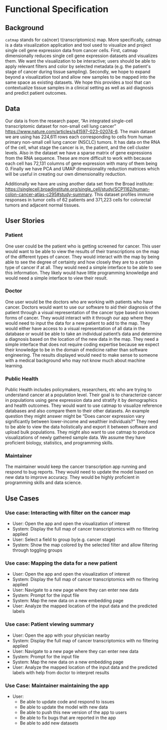 
# Functional Specification

## Background

`catmap` stands for ca(ncer) t(ranscriptomics) map. More specifically, catmap is a data visualization application and tool used to visualize and project single cell gene expression data from cancer cells. First, catmap dimensionally reduces single cell gene expression datasets and visualizes them. We want the visualization to be interactive; users should be able to apply relevant filters and color by selected metadata (e.g. the patient's stage of cancer during tissue sampling). Secondly, we hope to expand beyond a visualization tool and allow new samples to be mapped into the same space as existing datasets. We hope this provides a tool that can contextualize tissue samples in a clinical setting as well as aid diagnosis and predict patient outcomes.

## Data

Our data is from the research paper, “An integrated single-cell transcriptomic dataset for non-small cell lung cancer”  https://www.nature.com/articles/s41597-023-02074-6. The main dataset we are using has 224,611 rows each corresponding to cells from human primary non-small cell lung cancer (NSCLC) tumors. It has data on the RNA of the cell, what stage the cancer is in, the patient, and the cell cluster levels. Also in the dataset we have a sparse matrix of gene expressions from the RNA sequence. These are more difficult to work with because each cell has 72,131 columns of gene expression with many of them being 0. Finally we have PCA and UMAP dimensionality reduction matrices which will be useful in creating our own dimensionality reduction.

Additionally we have are using another data set from the Broad institute: https://singlecell.broadinstitute.org/single_cell/study/SCP1162/human-colon-cancer-atlas-c295#study-summary. This dataset profiles immune responses in tumor cells of 62 patients and 371,223 cells for colorectal tumors and adjacent normal tissues.

## User Stories

### Patient

One user could be the patient who is getting screened for cancer. This user would want to be able to view the results of their transcriptions on the map of the different types of cancer. They would interact with the map by being able to see the degree of certainty and how closely they are to a certain type of cancer if at all. They would need a simple interface to be able to see this information. They likely would have little programming knowledge and would need a simple interface to view their result.

### Doctor

One user would be the doctors who are working with patients who have cancer. Doctors would want to use our software to aid their diagnosis of the patient through a visual representation of the cancer type based on known forms of cancer. They would interact with it through our app where they would need to input the data for a new patient to add to the map. They would either have access to a visual representation of all data in the database or would be able to take an individual patient’s data and determine a diagnosis based on the location of the new data in the map. They need a simple interface that does not require coding expertise because we expect their knowledge to be in the domain of medicine rather than software engineering. The results displayed would need to make sense to someone with a medical background who may not know much about machine learning.

### Public Health

Public Health includes policymakers, researchers, etc who are trying to understand cancer at a population level. Their goal is to characterize cancer in populations using gene expression data and stratify it by demographics and health outcomes. They would want to use catmap to visualize reference databases and also compare them to their other datasets. An example question they might answer might be “Does cancer expression vary significantly between lower-income and wealthier individuals?” They need to be able to view the data holistically and export it between software and upload bulk populations. They might also want to use catmap to produce visualizations of newly gathered sample data. We assume they have proficient biology, statistics, and programming skills.

### Maintainer

The maintainer would keep the cancer transcription app running and respond to bug reports. They would need to update the model based on new data to improve accuracy. They would be highly proficient in programming skills and data science.

## Use Cases

### Use case: Interacting with filter on the cancer map

* User: Open the app and open the visualization of interest
* System: Display the full map of cancer transcriptomics with no filtering applied
* User: Select a field to group by(e.g. cancer stage)
* System: Show the map colored by the selected filter and allow filtering through toggling groups

### Use case: Mapping the data for a new patient
* User: Open the app and open the visualization of interest
* System: Display the full map of cancer transcriptomics with no filtering applied
* User: Navigate to a new page where they can enter new data
* System: Prompt for the input file
* System: Map the new data on a new embedding page
* User: Analyze the mapped location of the input data and the predicted labels

### Use case: Patient viewing summary

* User: Open the app with your physician nearby
* System: Display the full map of cancer transcriptomics with no filtering applied
* User: Navigate to a new page where they can enter new data
* System: Prompt for the input file
* System: Map the new data on a new embedding page
* User: Analyze the mapped location of the input data and the predicted labels with help from doctor to interpret results

### Use Case: Maintainer maintaining the app

* User:
	* Be able to update code and respond to issues
	* Be able to update the model with new data
	* Be able to push this new version of the app to users
	* Be able to fix bugs that are reported in the app
	* Be able to add new datasets
